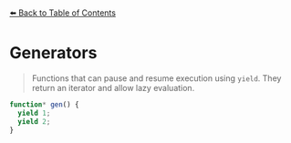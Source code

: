 
[⬅️ Back to Table of Contents](README.md)
 
# Generators

> Functions that can pause and resume execution using `yield`. They return an iterator and allow lazy evaluation.

```js
function* gen() {
  yield 1;
  yield 2;
}
```
